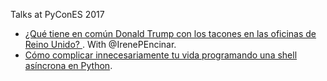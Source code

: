 Talks at PyConES 2017

- [¿Qué tiene en común Donald Trump con los tacones en las oficinas de Reino Unido? ](https://2017.es.pycon.org/en/schedule/que-tiene-en-comun-donald-trump-con-los-tacones-en-las-oficinas-de-reino-unido/). With @IrenePEncinar.
- [Cómo complicar innecesariamente tu vida programando una shell asíncrona en Python](https://2017.es.pycon.org/en/schedule/como-complicar-innecesariamente-tu-vida-programando-una-shell-asincrona-en-python/).
